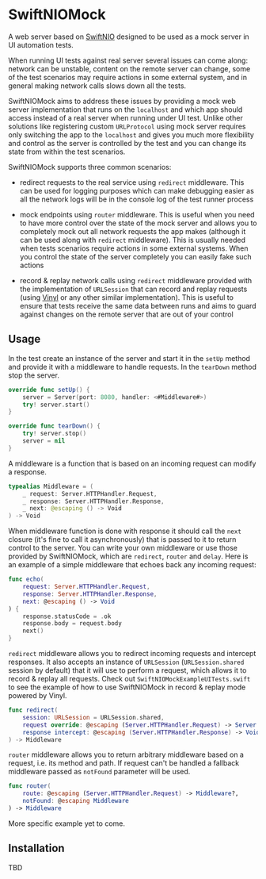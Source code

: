 # SwiftNIOMock
A web server based on [SwiftNIO](https://github.com/apple/swift-nio) designed to be used as a mock server in UI automation tests.

When running UI tests against real server several issues can come along: network can be unstable, content on the remote server can change, some of the test scenarios may require actions in some external system, and in general making network calls slows down all the tests.

SwiftNIOMock aims to address these issues by providing a mock web server implementation that runs on the `localhost` and which app should access instead of a real server when running under UI test. Unlike other solutions like registering custom `URLProtocol` using mock server requires only switching the app to the `localhost` and gives you much more flexibility and control as the server is controlled by the test and you can change its state from within the test scenarios. 

SwiftNIOMock supports three common scenarios:

- redirect requests to the real service using `redirect` middleware. This can be used for logging purposes which can make debugging easier as all the network logs will be in the console log of the test runner process

- mock endpoints using `router` middleware. This is useful when you need to have more control over the state of the mock server and allows you to completely mock out all network requests the app makes (although it can be used along with `redirect` middleware). This is usually needed when tests scenarios require actions in some external systems. When you control the state of the server completely you can easily fake such actions

- record & replay network calls using `redirect` middleware provided with the implementation of `URLSession` that can record and replay requests (using [Vinyl](https://github.com/Velhotes/Vinyl) or any other similar implementation). This is useful to ensure that tests receive the same data between runs and aims to guard against changes on the remote server that are out of your control

## Usage

In the test create an instance of the server and start it in the `setUp` method and provide it with a middleware to handle requests. In the `tearDown` method stop the server.

```swift
override func setUp() {
    server = Server(port: 8080, handler: <#Middleware#>)
    try! server.start()
}

override func tearDown() {
    try! server.stop()
    server = nil
}
```

A middleware is a function that is based on an incoming request can modify a response. 

```swift
typealias Middleware = (
    _ request: Server.HTTPHandler.Request,
    _ response: Server.HTTPHandler.Response,
    _ next: @escaping () -> Void
) -> Void
```

When middleware function is done with response it should call the `next` closure (it's fine to call it asynchronously) that is passed to it to return control to the server.  You can write your own middleware or use those provided by SwiftNIOMock, which are `redirect`, `router` and `delay`.  Here is an example of a simple middleware that echoes back any incoming request:

```swift
func echo(
    request: Server.HTTPHandler.Request,
    response: Server.HTTPHandler.Response,
    next: @escaping () -> Void
) {
    response.statusCode = .ok
    response.body = request.body
    next()
}
```

`redirect` middleware allows you to redirect incoming requests and intercept responses. It also accepts an instance of `URLSession` (`URLSession.shared` session by default) that it will use to perform a request, which allows it to record & replay all requests. Check out `SwiftNIOMockExampleUITests.swift` to see the example of how to use SwiftNIOMock in record & replay mode powered by Vinyl.

```swift
func redirect(
    session: URLSession = URLSession.shared,
    request override: @escaping (Server.HTTPHandler.Request) -> Server.HTTPHandler.Request,
    response intercept: @escaping (Server.HTTPHandler.Response) -> Void = { _ in }
) -> Middleware
```

`router` middleware allows you to return arbitrary middleware based on a request, i.e. its method and path. If request can't be handled a fallback middleware passed as `notFound` parameter will be used.

```swift
func router(
    route: @escaping (Server.HTTPHandler.Request) -> Middleware?,
    notFound: @escaping Middleware
) -> Middleware
```

More specific example yet to come.

## Installation

TBD
